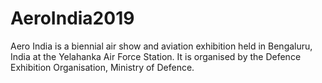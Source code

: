 # AeroIndia2019

Aero India is a biennial air show and aviation exhibition held in Bengaluru, India at the Yelahanka Air Force Station. It is organised by the Defence Exhibition Organisation, Ministry of Defence.
